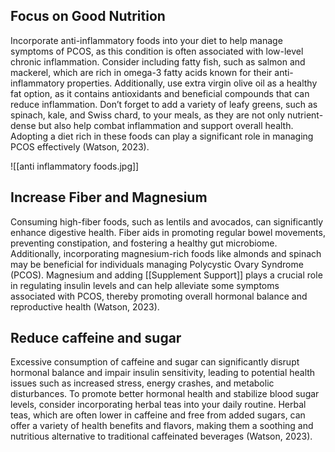 ## Focus on Good Nutrition


Incorporate anti-inflammatory foods into your diet to help manage symptoms of PCOS, as this condition is often associated with low-level chronic inflammation. Consider including fatty fish, such as salmon and mackerel, which are rich in omega-3 fatty acids known for their anti-inflammatory properties. Additionally, use extra virgin olive oil as a healthy fat option, as it contains antioxidants and beneficial compounds that can reduce inflammation. Don’t forget to add a variety of leafy greens, such as spinach, kale, and Swiss chard, to your meals, as they are not only nutrient-dense but also help combat inflammation and support overall health. Adopting a diet rich in these foods can play a significant role in managing PCOS effectively (Watson, 2023).

![[anti inflammatory foods.jpg]]
## Increase Fiber and Magnesium

Consuming high-fiber foods, such as lentils and avocados, can significantly enhance digestive health. Fiber aids in promoting regular bowel movements, preventing constipation, and fostering a healthy gut microbiome. Additionally, incorporating magnesium-rich foods like almonds and spinach may be beneficial for individuals managing Polycystic Ovary Syndrome (PCOS). Magnesium and adding [[Supplement Support]] plays a crucial role in regulating insulin levels and can help alleviate some symptoms associated with PCOS, thereby promoting overall hormonal balance and reproductive health (Watson, 2023).

## Reduce caffeine and sugar

Excessive consumption of caffeine and sugar can significantly disrupt hormonal balance and impair insulin sensitivity, leading to potential health issues such as increased stress, energy crashes, and metabolic disturbances. To promote better hormonal health and stabilize blood sugar levels, consider incorporating herbal teas into your daily routine. Herbal teas, which are often lower in caffeine and free from added sugars, can offer a variety of health benefits and flavors, making them a soothing and nutritious alternative to traditional caffeinated beverages (Watson, 2023).

